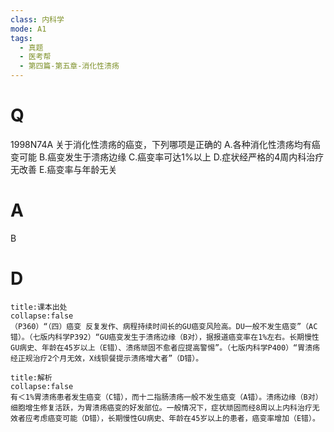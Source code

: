 ```yaml
---
class: 内科学
mode: A1
tags:
  - 真题
  - 医考帮
  - 第四篇-第五章-消化性溃疡
---
```


# Q
1998N74A 关于消化性溃疡的癌变，下列哪项是正确的
A.各种消化性溃疡均有癌变可能
B.癌变发生于溃疡边缘
C.癌变率可达1%以上
D.症状经严格的4周内科治疗无改善
E.癌变率与年龄无关

# A
B
# D
```ad-note
title:课本出处
collapse:false
（P360）“（四）癌变 反复发作、病程持续时间长的GU癌变风险高。DU一般不发生癌变”（AC错）。（七版内科学P392）“GU癌变发生于溃疡边缘（B对），据报道癌变率在1%左右。长期慢性GU病史、年龄在45岁以上（E错）、溃疡顽固不愈者应提高警惕”。（七版内科学P400）“胃溃疡经正规治疗2个月无效，X线钡餐提示溃疡增大者”（D错）。
```

```ad-summary
title:解析
collapse:false
有＜1%胃溃疡患者发生癌变（C错），而十二指肠溃疡一般不发生癌变（A错）。溃疡边缘（B对）细胞增生修复活跃，为胃溃疡癌变的好发部位。一般情况下，症状顽固而经8周以上内科治疗无效者应考虑癌变可能（D错），长期慢性GU病史、年龄在45岁以上的患者，癌变率增加（E错）。
```

